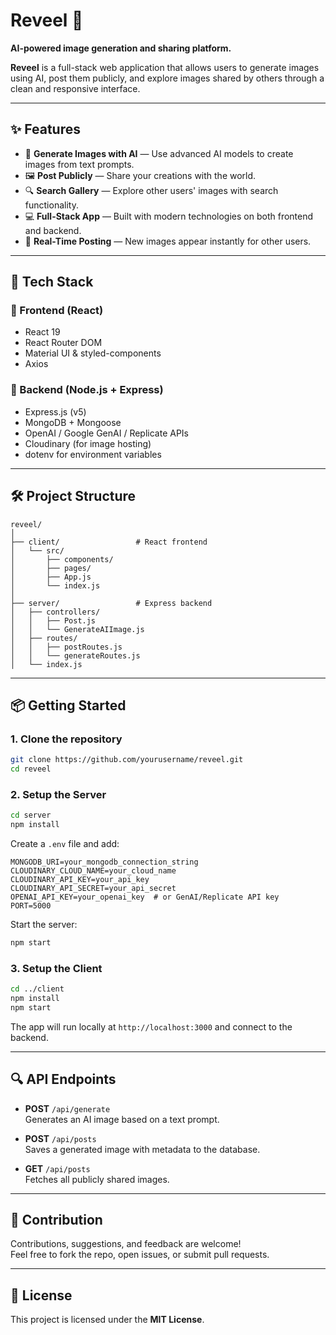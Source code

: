 # Reveel 🎨  
**AI-powered image generation and sharing platform.**

**Reveel** is a full-stack web application that allows users to generate images using AI, post them publicly, and explore images shared by others through a clean and responsive interface.

---

## ✨ Features

- 🧠 **Generate Images with AI** — Use advanced AI models to create images from text prompts.
- 🖼️ **Post Publicly** — Share your creations with the world.
- 🔍 **Search Gallery** — Explore other users' images with search functionality.
- 💻 **Full-Stack App** — Built with modern technologies on both frontend and backend.
- 𞷾 **Real-Time Posting** — New images appear instantly for other users.

---

## 🚀 Tech Stack

### 🔹 Frontend (React)

- React 19  
- React Router DOM  
- Material UI & styled-components  
- Axios  

### 🔸 Backend (Node.js + Express)

- Express.js (v5)  
- MongoDB + Mongoose  
- OpenAI / Google GenAI / Replicate APIs  
- Cloudinary (for image hosting)  
- dotenv for environment variables  

---

## 🛠️ Project Structure

```
reveel/
│
├── client/                 # React frontend
│   └── src/
│       ├── components/
│       ├── pages/
│       ├── App.js
│       └── index.js
│
├── server/                 # Express backend
│   ├── controllers/
│   │   ├── Post.js
│   │   └── GenerateAIImage.js
│   ├── routes/
│   │   ├── postRoutes.js
│   │   └── generateRoutes.js
│   └── index.js
```

---

## 📦 Getting Started

### 1. Clone the repository

```bash
git clone https://github.com/yourusername/reveel.git
cd reveel
```

### 2. Setup the Server

```bash
cd server
npm install
```

Create a `.env` file and add:

```env
MONGODB_URI=your_mongodb_connection_string
CLOUDINARY_CLOUD_NAME=your_cloud_name
CLOUDINARY_API_KEY=your_api_key
CLOUDINARY_API_SECRET=your_api_secret
OPENAI_API_KEY=your_openai_key  # or GenAI/Replicate API key
PORT=5000
```

Start the server:

```bash
npm start
```

### 3. Setup the Client

```bash
cd ../client
npm install
npm start
```

The app will run locally at `http://localhost:3000` and connect to the backend.

---

## 🔍 API Endpoints

- **POST** `/api/generate`  
  Generates an AI image based on a text prompt.

- **POST** `/api/posts`  
  Saves a generated image with metadata to the database.

- **GET** `/api/posts`  
  Fetches all publicly shared images.

---

## 🤝 Contribution

Contributions, suggestions, and feedback are welcome!  
Feel free to fork the repo, open issues, or submit pull requests.

---

## 📄 License

This project is licensed under the **MIT License**.

